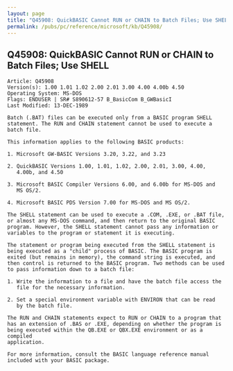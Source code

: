 ```yaml
---
layout: page
title: "Q45908: QuickBASIC Cannot RUN or CHAIN to Batch Files; Use SHELL"
permalink: /pubs/pc/reference/microsoft/kb/Q45908/
---
```


## Q45908: QuickBASIC Cannot RUN or CHAIN to Batch Files; Use SHELL

	Article: Q45908
	Version(s): 1.00 1.01 1.02 2.00 2.01 3.00 4.00 4.00b 4.50
	Operating System: MS-DOS
	Flags: ENDUSER | SR# S890612-57 B_BasicCom B_GWBasicI
	Last Modified: 13-DEC-1989
	
	Batch (.BAT) files can be executed only from a BASIC program SHELL
	statement. The RUN and CHAIN statement cannot be used to execute a
	batch file.
	
	This information applies to the following BASIC products:
	
	1. Microsoft GW-BASIC Versions 3.20, 3.22, and 3.23
	
	2. QuickBASIC Versions 1.00, 1.01, 1.02, 2.00, 2.01, 3.00, 4.00,
	   4.00b, and 4.50
	
	3. Microsoft BASIC Compiler Versions 6.00, and 6.00b for MS-DOS and
	   MS OS/2.
	
	4. Microsoft BASIC PDS Version 7.00 for MS-DOS and MS OS/2.
	
	The SHELL statement can be used to execute a .COM, .EXE, or .BAT file,
	or almost any MS-DOS command, and then return to the original BASIC
	program. However, the SHELL statement cannot pass any information or
	variables to the program or statement it is executing.
	
	The statement or program being executed from the SHELL statement is
	being executed as a "child" process of BASIC. The BASIC program is
	exited (but remains in memory), the command string is executed, and
	then control is returned to the BASIC program. Two methods can be used
	to pass information down to a batch file:
	
	1. Write the information to a file and have the batch file access the
	   file for the necessary information.
	
	2. Set a special environment variable with ENVIRON that can be read
	   by the batch file.
	
	The RUN and CHAIN statements expect to RUN or CHAIN to a program that
	has an extension of .BAS or .EXE, depending on whether the program is
	being executed within the QB.EXE or QBX.EXE environment or as a compiled
	application.
	
	For more information, consult the BASIC language reference manual
	included with your BASIC package.
